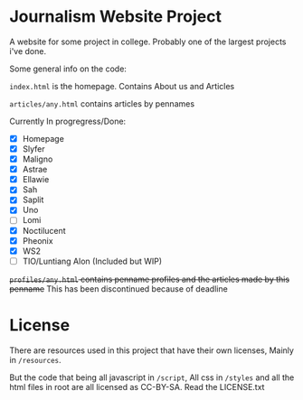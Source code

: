 # Journalism Website Project
A website for some project in college. Probably one of the largest projects i've done.

Some general info on the code:

`index.html` is the homepage. Contains About us and Articles

`articles/any.html` contains articles by pennames

Currently In progregress/Done:
- [x] Homepage 
- [x] Slyfer
- [x] Maligno
- [x] Astrae
- [x] Ellawie
- [x] Sah
- [x] Saplit
- [x] Uno
- [ ] Lomi 
- [x] Noctilucent
- [x] Pheonix
- [x] WS2 
- [ ] TIO/Luntiang Alon (Included but WIP)

~~`profiles/any.html` contains penname profiles and the articles made by this penname~~ This has been discontinued because of deadline

# License
There are resources used in this project that have their own licenses, Mainly in `/resources`.

But the code that being all javascript in `/script`, All css in `/styles` and all the html files in root are all licensed as CC-BY-SA. Read the LICENSE.txt